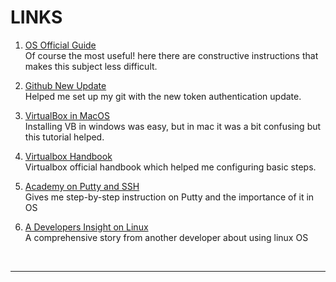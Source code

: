 # LINKS

1. [OS Official Guide](https://osp4diss.vlsm.org)<br>
Of course the most useful! here there are constructive instructions that makes this subject less difficult.

2. [Github New Update](https://github.blog/2020-12-15-token-authentication-requirements-for-git-operations/)<br>
Helped me set up my git with the new token authentication update.

3. [VirtualBox in MacOS](https://www.youtube.com/watch?v=lEvM-No4eQo)<br>
Installing VB in windows was easy, but in mac it was a bit confusing but this tutorial helped.

4. [Virtualbox Handbook](https://www.virtualbox.org/manual/ch01.html)<br>
Virtualbox official handbook which helped me configuring basic steps.

5. [Academy on Putty and SSH](https://www.ssh.com/academy/ssh/putty/windows)<br>
Gives me step-by-step instruction on Putty and the importance of it in OS

6. [A Developers Insight on Linux](https://devrant.com/rants/1281859/linux-sucks-now-now-chill-im-using-it-as-my-main-os-for-a-few-years-now-i-know-w)<br>
A comprehensive story from another developer about using linux OS

<br>
<hr>
